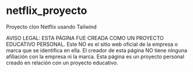 # netflix_proyecto
 Proyecto clon Netflix usando Tailwind

AVISO LEGAL: ESTA PÁGINA FUE CREADA COMO UN PROYECTO EDUCATIVO PERSONAL. Este NO es el sitio web oficial de la empresa o marca que se identifica en ella. El creador de esta página NO tiene ninguna afiliación con la empresa ni la marca. Esta página es un proyecto personal creado en relación con un proyecto educativo.